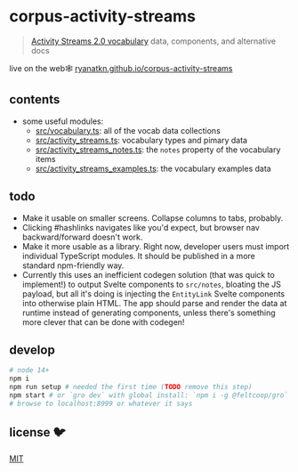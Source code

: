 # corpus-activity-streams

> [Activity Streams 2.0 vocabulary](https://www.w3.org/TR/activitystreams-vocabulary/) data, components, and alternative docs

live on the web🕸️ [ryanatkn.github.io/corpus-activity-streams](https://ryanatkn.github.io/corpus-activity-streams)

## contents

- some useful modules:
  - [src/vocabulary.ts](src/vocabulary.ts): all of the vocab data collections
  - [src/activity_streams.ts](src/activity_streams.ts): vocabulary types and pimary data
  - [src/activity_streams_notes.ts](src/activity_streams_notes.ts):
    the `notes` property of the vocabulary items
  - [src/activity_streams_examples.ts](src/activity_streams_examples.ts):
    the vocabulary examples data

## todo

- Make it usable on smaller screens. Collapse columns to tabs, probably.
- Clicking #hashlinks navigates like you'd expect, but browser nav backward/forward doesn't work.
- Make it more usable as a library.
  Right now, developer users must import individual TypeScript modules.
  It should be published in a more standard npm-friendly way.
- Currently this uses an inefficient codegen solution (that was quick to implement!)
  to output Svelte components to `src/notes`, bloating the JS payload,
  but all it's doing is injecting the `EntityLink` Svelte components into otherwise plain HTML.
  The app should parse and render the data at runtime instead of generating components,
  unless there's something more clever that can be done with codegen!

## develop

```bash
# node 14+
npm i
npm run setup # needed the first time (TODO remove this step)
npm start # or `gro dev` with global install: `npm i -g @feltcoop/gro`
# browse to localhost:8999 or whatever it says
```

## license 🐦

[MIT](LICENSE)
